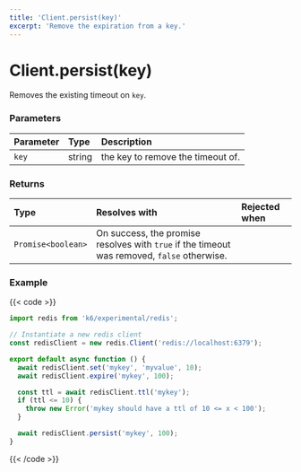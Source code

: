 ```yaml
---
title: 'Client.persist(key)'
excerpt: 'Remove the expiration from a key.'
---
```


# Client.persist(key)

Removes the existing timeout on `key`.

### Parameters

| Parameter | Type   | Description                       |
| :-------- | :----- | :-------------------------------- |
| `key`     | string | the key to remove the timeout of. |

### Returns

| Type               | Resolves with                                                                               | Rejected when |
| :----------------- | :------------------------------------------------------------------------------------------ | :------------ |
| `Promise<boolean>` | On success, the promise resolves with `true` if the timeout was removed, `false` otherwise. |               |

### Example

{{< code >}}

```javascript
import redis from 'k6/experimental/redis';

// Instantiate a new redis client
const redisClient = new redis.Client('redis://localhost:6379');

export default async function () {
  await redisClient.set('mykey', 'myvalue', 10);
  await redisClient.expire('mykey', 100);

  const ttl = await redisClient.ttl('mykey');
  if (ttl <= 10) {
    throw new Error('mykey should have a ttl of 10 <= x < 100');
  }

  await redisClient.persist('mykey', 100);
}
```

{{< /code >}}
